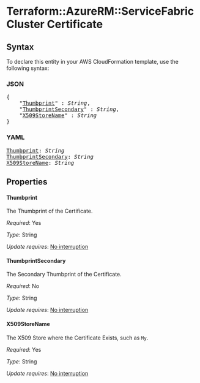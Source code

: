 # Terraform::AzureRM::ServiceFabricCluster Certificate

## Syntax

To declare this entity in your AWS CloudFormation template, use the following syntax:

### JSON

<pre>
{
    "<a href="#thumbprint" title="Thumbprint">Thumbprint</a>" : <i>String</i>,
    "<a href="#thumbprintsecondary" title="ThumbprintSecondary">ThumbprintSecondary</a>" : <i>String</i>,
    "<a href="#x509storename" title="X509StoreName">X509StoreName</a>" : <i>String</i>
}
</pre>

### YAML

<pre>
<a href="#thumbprint" title="Thumbprint">Thumbprint</a>: <i>String</i>
<a href="#thumbprintsecondary" title="ThumbprintSecondary">ThumbprintSecondary</a>: <i>String</i>
<a href="#x509storename" title="X509StoreName">X509StoreName</a>: <i>String</i>
</pre>

## Properties

#### Thumbprint

The Thumbprint of the Certificate.

_Required_: Yes

_Type_: String

_Update requires_: [No interruption](https://docs.aws.amazon.com/AWSCloudFormation/latest/UserGuide/using-cfn-updating-stacks-update-behaviors.html#update-no-interrupt)

#### ThumbprintSecondary

The Secondary Thumbprint of the Certificate.

_Required_: No

_Type_: String

_Update requires_: [No interruption](https://docs.aws.amazon.com/AWSCloudFormation/latest/UserGuide/using-cfn-updating-stacks-update-behaviors.html#update-no-interrupt)

#### X509StoreName

The X509 Store where the Certificate Exists, such as `My`.

_Required_: Yes

_Type_: String

_Update requires_: [No interruption](https://docs.aws.amazon.com/AWSCloudFormation/latest/UserGuide/using-cfn-updating-stacks-update-behaviors.html#update-no-interrupt)

